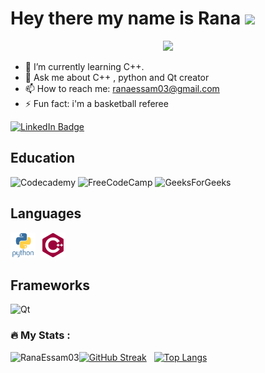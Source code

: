 

<h1>
  Hey there my name is Rana
  <img src="https://media.giphy.com/media/hvRJCLFzcasrR4ia7z/giphy.gif" width="5px"/>
 
</h1>

<!-- <p align="left">
  <img src="https://gpvc.arturio.dev/RanaEssam03" alt="profile views">  

</p> -->
<div id="header" align="center">
  <img src="https://media.giphy.com/media/NgurY1o4z080Jfoyzw/giphy.gif" width="100"/>
</div>



- 🌱 I’m currently learning C++.
- 💬 Ask me about C++ , python and Qt creator
- 📫 How to reach me: ranaessam03@gmail.com
- ⚡ Fun fact: i'm a basketball referee 


<div id="badges">
  <a href="https://www.linkedin.com/in/rana-essam-a08760221/">
    <img src="https://img.shields.io/badge/LinkedIn-blue?style=for-the-badge&logo=linkedin&logoColor=white" alt="LinkedIn Badge"/>
  </a>
</div>


## Education
![Codecademy](https://img.shields.io/badge/Codecademy-FFF0E5?style=for-the-badge&logo=codecademy&logoColor=1F243A)
  ![FreeCodeCamp](https://img.shields.io/badge/Freecodecamp-%23123.svg?&style=for-the-badge&logo=freecodecamp&logoColor=green)
  ![GeeksForGeeks](https://img.shields.io/badge/GeeksforGeeks-gray?style=for-the-badge&logo=geeksforgeeks&logoColor=35914c)
  
## Languages
<div>
  <img src="https://github.com/devicons/devicon/blob/master/icons/python/python-original-wordmark.svg" title="Python" alt="Java" width="40" height="40"/>&nbsp;
   <img src="https://github.com/devicons/devicon/blob/master/icons/cplusplus/cplusplus-plain.svg" title="C++" alt="C++" width="40" height="40"/>&nbsp;
 
</div>


## Frameworks 
![Qt](https://img.shields.io/badge/Qt-%23217346.svg?style=for-the-badge&logo=Qt&logoColor=white)


### :fire: My Stats :


[![GitHub Streak](http://github-readme-streak-stats.herokuapp.com?user=RanaEssam03&hide_border=true)](https://git.io/streak-stats)
&nbsp;<img align="left" src="https://github-readme-stats.vercel.app/api?username=ss&show_icons=true&locale=en" alt="RanaEssam03" />
 [![Top Langs](https://github-readme-stats.vercel.app/api/top-langs/?username=RanaEssam03)](https://github.com/anuraghazra/github-readme-stats) 


